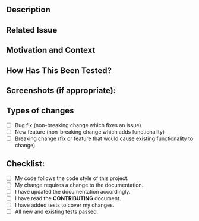 
<!--- Provide a general summary of 
your changes in the Title above 
-->

## Description
<!--- Describe your changes in 
detail -->

## Related Issue
<!--- This project only accepts 
pull requests related to open 
issues -->
<!--- If suggesting a new feature 
or change, please discuss it in an 
issue first -->
<!--- If fixing a bug, there 
should be an issue describing it 
with steps to reproduce -->
<!--- Please link to the issue 
here: -->

## Motivation and Context
<!--- Why is this change required? 
What problem does it solve? -->

## How Has This Been Tested?
<!--- Please describe in detail 
how you tested your changes. -->
<!--- Include details of your 
testing environment, and the tests 
you ran to -->
<!--- see how your change affects 
other areas of the code, etc. -->

## Screenshots (if appropriate):

## Types of changes
<!--- What types of changes does 
your code introduce? Put an `x` in 
all the boxes that apply: -->
- [ ] Bug fix (non-breaking change 
which fixes an issue)
- [ ] New feature (non-breaking 
change which adds functionality)
- [ ] Breaking change (fix or 
feature that would cause existing 
functionality to change)

## Checklist:
<!--- Go over all the following 
points, and put an `x` in all the 
boxes that apply. -->
<!--- If you're unsure about any 
of these, don't hesitate to ask. 
We're here to help! -->
- [ ] My code follows the code 
style of this project.
- [ ] My change requires a change 
to the documentation.
- [ ] I have updated the 
documentation accordingly.
- [ ] I have read the 
**CONTRIBUTING** document.
- [ ] I have added tests to cover 
my changes.
- [ ] All new and existing tests 
passed.
